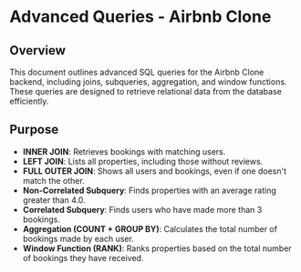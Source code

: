 # Advanced Queries - Airbnb Clone

## Overview

This document outlines advanced SQL queries for the Airbnb Clone backend, including joins, subqueries, aggregation, and window functions. These queries are designed to retrieve relational data from the database efficiently.

## Purpose

- **INNER JOIN**: Retrieves bookings with matching users.
- **LEFT JOIN**: Lists all properties, including those without reviews.
- **FULL OUTER JOIN**: Shows all users and bookings, even if one doesn't match the other.
- **Non-Correlated Subquery**: Finds properties with an average rating greater than 4.0.
- **Correlated Subquery**: Finds users who have made more than 3 bookings.
- **Aggregation (COUNT + GROUP BY)**: Calculates the total number of bookings made by each user.
- **Window Function (RANK)**: Ranks properties based on the total number of bookings they have received.
